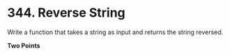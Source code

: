 # 344. Reverse String

Write a function that takes a string as input and returns the string reversed.

**Two Points**